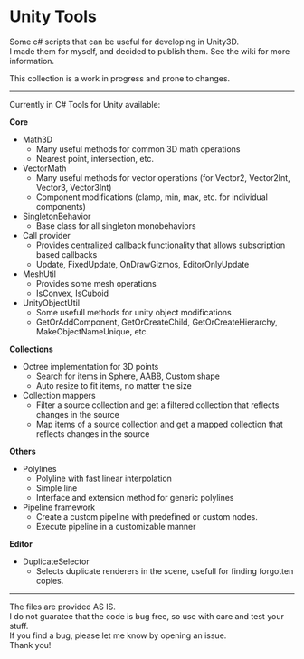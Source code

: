 # Unity Tools

Some c# scripts that can be useful for developing in Unity3D.  
I made them for myself, and decided to publish them.
See the wiki for more information.

This collection is a work in progress and prone to changes.

----

Currently in C# Tools for Unity available:  

**Core**  
 - Math3D 
   - Many useful methods for common 3D math operations
   - Nearest point, intersection, etc.
 - VectorMath
   - Many useful methods for vector operations (for Vector2, Vector2Int, Vector3, Vector3Int)
   - Component modifications (clamp, min, max, etc. for individual components)
 - SingletonBehavior
   - Base class for all singleton monobehaviors
 - Call provider
   - Provides centralized callback functionality that allows subscription based callbacks
   - Update, FixedUpdate, OnDrawGizmos, EditorOnlyUpdate
 - MeshUtil
   - Provides some mesh operations
   - IsConvex, IsCuboid
 - UnityObjectUtil
   - Some usefull methods for unity object modifications
   - GetOrAddComponent, GetOrCreateChild, GetOrCreateHierarchy, MakeObjectNameUnique, etc.

**Collections**  
 - Octree implementation for 3D points
   - Search for items in Sphere, AABB, Custom shape
   - Auto resize to fit items, no matter the size
 - Collection mappers
   - Filter a source collection and get a filtered collection that reflects changes in the source
   - Map items of a source collection and get a mapped collection that reflects changes in the source

**Others**  
 - Polylines
   - Polyline with fast linear interpolation 
   - Simple line
   - Interface and extension method for generic polylines
 - Pipeline framework
   - Create a custom pipeline with predefined or custom nodes.
   - Execute pipeline in a customizable manner
   
**Editor**  
 - DuplicateSelector
   - Selects duplicate renderers in the scene, usefull for finding forgotten copies.
 
----

The files are provided AS IS.  
I do not guaratee that the code is bug free, so use with care and test your stuff.  
If you find a bug, please let me know by opening an issue.  
Thank you!
